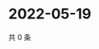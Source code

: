 # 2022-05-19

共 0 条

<!-- BEGIN WEIBO -->
<!-- 最后更新时间 Thu May 19 2022 08:31:46 GMT+0800 (China Standard Time) -->

<!-- END WEIBO -->
